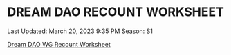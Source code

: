 # DREAM DAO RECOUNT WORKSHEET

Last Updated: March 20, 2023 9:35 PM
Season: S1

[Dream DAO WG Recount Worksheet](DREAM%20DAO%20RECOUNT%20WORKSHEET%20ef1d6c2a8b9a4121a83f09700a80b876/Dream%20DAO%20WG%20Recount%20Worksheet%20e99d9ebed61442c0a038ec2173b1a33c.md)
